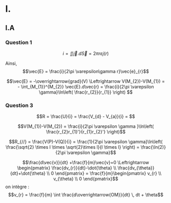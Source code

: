 # I.
## I.A
### Question 1
$$i = \iint  \vec{j}.d\vec{S} = 2\pi r \varepsilon  j(r)$$

Ainsi,
$$\vec{E} = \frac{i}{2\pi \varepsilon\gamma r}\vec{e}_{r}$$

$$\vec{E} = -\overrightarrow{grad}(V) \Leftrightarrow V(M_{2})-V(M_{1}) = - \int_{M_{1}}^{M_{2}} \vec{E}.d\vec{r} = \frac{i}{2\pi \varepsilon \gamma}\ln\left( \frac{r_{2}}{r_{1}} \right)  $$

### Question 3
$$R = \frac{U}{i} = \frac{V_{d} - V_{a}}{i} = $$

$$V(M_{1})-V(M_{2}) = \frac{i}{2\pi \varepsilon \gamma }\ln\left( \frac{r_{2}r_{1}'}{r_{1}r_{2}'} \right)$$

$$R_{//} = \frac{V(P)-V(Q)}{i} = \frac{1}{2\pi \varepsilon \gamma}\ln\left( \frac{\sqrt{2} \times l \times \sqrt{2}\times l}{l \times l} \right) = \frac{\ln(2)}{2\pi \varepsilon \gamma}$$

$$\frac{d\vec{v}}{dt} +\frac{f}{m}\vec{v}=0 \Leftrightarrow \begin{pmatrix}
\frac{dv_{r}}{dt}-\dot{\theta} \\
\frac{dv_{\theta}}{dt}+\dot{\theta} \\
0
\end{pmatrix} = \frac{f}{m}\begin{pmatrix}
v_{r} \\
v_{\theta} \\
0
\end{pmatrix}$$
on intègre : 
$$v_{r} = \frac{f}{m} \int \frac{d\overrightarrow{OM}}{dt} \, dt + \theta$$
